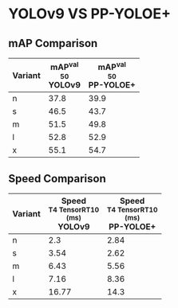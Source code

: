 ---
---
# YOLOv9 VS PP-YOLOE+

## mAP Comparison

| **Variant** | <center><span style='width: 400px;'>**mAP<sup>val<br>50**<br>**YOLOv9**</span></center> | <center><span style='width: 400px;'>**mAP<sup>val<br>50**<br>**PP-YOLOE+**</span></center> |
|----|----------------------------------|------------------------------------|
| n | 37.8 | 39.9 |
| s | 46.5 | 43.7 |
| m | 51.5 | 49.8 |
| l | 52.8 | 52.9 |
| x | 55.1 | 54.7 |

## Speed Comparison

| **Variant** | <center><span style='width: 200px;'>**Speed**<br><sup>T4 TensorRT10<br>(ms)</sup><br>**YOLOv9**</span></center> | <center><span style='width: 200px;'>**Speed**<br><sup>T4 TensorRT10<br>(ms)</sup><br>**PP-YOLOE+**</span></center> |
|---------|-----------------------|-----------------------|
| n | 2.3 | 2.84 |
| s | 3.54 | 2.62 |
| m | 6.43 | 5.56 |
| l | 7.16 | 8.36 |
| x | 16.77 | 14.3 |

